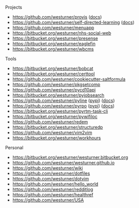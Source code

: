 Projects

* https://github.com/westurner/provis ([docs](http://provis.readthedocs.org/en/latest/))
* https://github.com/westurner/self-directed-learning ([docs](http://self-directed-learning.readthedocs.org/en/latest/))
* https://github.com/westurner/menuapp
* https://bitbucket.org/westurner/nhs-social-web
* https://bitbucket.org/westurner/presense
* https://bitbucket.org/westurner/eaglefin
* https://bitbucket.org/westurner/wbcms

Tools

* https://bitbucket.org/westurner/bobcat
* https://bitbucket.org/westurner/certtool
* https://github.com/westurner/cookiecutter-saltformula
* https://github.com/westurner/pkgsetcomp
* https://github.com/westurner/pycd10api
* https://bitbucket.org/westurner/pyjobsearch
* https://github.com/westurner/pyline ([pypi](https://pypi.python.org/pypi/pyline)) ([docs](http://pyline.readthedocs.org/en/latest/))
* https://github.com/westurner/pyrpo ([pypi](https://pypi.python.org/pypi/pyrpo)) ([docs](http://pyrpo.readthedocs.org/en/latest/))
* https://bitbucket.org/westurner/pyrtm-task-cli
* https://bitbucket.org/westurner/pywifiloc
* https://github.com/westurner/redem
* https://bitbucket.org/westurner/structuredp
* https://github.com/westurner/vim2vim
* https://bitbucket.org/westurner/workhours

Personal

* https://bitbucket.org/westurner/westurner.bitbucket.org
* https://github.com/westurner/westurner.github.io
* https://github.com/westurner/wiki
* https://github.com/westurner/dotfiles
* https://github.com/westurner/dotvim
* https://github.com/westurner/hello_world
* https://github.com/westurner/redditlog
* https://github.com/westurner/healthref
* https://github.com/westurner/USA
